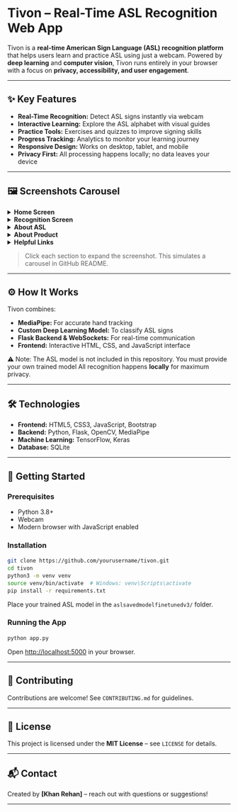 # Tivon – Real-Time ASL Recognition Web App

Tivon is a **real-time American Sign Language (ASL) recognition platform** that helps users learn and practice ASL using just a webcam. Powered by **deep learning** and **computer vision**, Tivon runs entirely in your browser with a focus on **privacy, accessibility, and user engagement**.

---

## ✨ Key Features

* **Real-Time Recognition:** Detect ASL signs instantly via webcam
* **Interactive Learning:** Explore the ASL alphabet with visual guides
* **Practice Tools:** Exercises and quizzes to improve signing skills
* **Progress Tracking:** Analytics to monitor your learning journey
* **Responsive Design:** Works on desktop, tablet, and mobile
* **Privacy First:** All processing happens locally; no data leaves your device

---

## 🖼 Screenshots Carousel

<details>
<summary><strong>Home Screen</strong></summary>
<img src="ScreenShot/Home.png" width="600" alt="Home Screen">
</details>

<details>
<summary><strong>Recognition Screen</strong></summary>
<img src="ScreenShot/Identifying screen.png" width="600" alt="Recognition Screen">
</details>

<details>
<summary><strong>About ASL</strong></summary>
<img src="ScreenShot/About Asl.png" width="600" alt="About ASL">
</details>

<details>
<summary><strong>About Product</strong></summary>
<img src="ScreenShot/About product.png" width="600" alt="About Product">
</details>

<details>
<summary><strong>Helpful Links</strong></summary>
<img src="ScreenShot/Helpful link.png" width="600" alt="Helpful Links">
</details>

> Click each section to expand the screenshot. This simulates a carousel in GitHub README.

---

## ⚙️ How It Works

Tivon combines:

* **MediaPipe:** For accurate hand tracking
* **Custom Deep Learning Model:** To classify ASL signs
* **Flask Backend & WebSockets:** For real-time communication
* **Frontend:** Interactive HTML, CSS, and JavaScript interface
  
⚠️ Note: The ASL model is not included in this repository. You must provide your own trained model
All recognition happens **locally** for maximum privacy.

---

## 🛠 Technologies

* **Frontend:** HTML5, CSS3, JavaScript, Bootstrap
* **Backend:** Python, Flask, OpenCV, MediaPipe
* **Machine Learning:** TensorFlow, Keras
* **Database:** SQLite

---

## 🚀 Getting Started

### Prerequisites

* Python 3.8+
* Webcam
* Modern browser with JavaScript enabled

### Installation

```bash
git clone https://github.com/yourusername/tivon.git
cd tivon
python3 -m venv venv
source venv/bin/activate  # Windows: venv\Scripts\activate
pip install -r requirements.txt
```

Place your trained ASL model in the `aslsavedmodelfinetunedv3/` folder.

### Running the App

```bash
python app.py
```

Open [http://localhost:5000](http://localhost:5000) in your browser.

---

## 🤝 Contributing

Contributions are welcome! See `CONTRIBUTING.md` for guidelines.

---

## 📄 License

This project is licensed under the **MIT License** – see `LICENSE` for details.

---

## 📬 Contact

Created by **[Khan Rehan]** – reach out with questions or suggestions!

---


